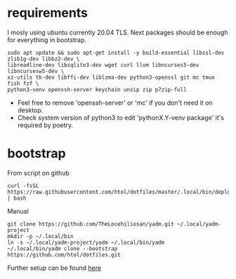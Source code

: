 # requirements
I mosly using ubuntu currently 20.04 TLS. Next packages should be enough for everything in bootstrap.
```
sudo apt update && sudo apt-get install -y build-essential libssl-dev zlib1g-dev libbz2-dev \
libreadline-dev libsqlite3-dev wget curl llvm libncurses5-dev libncursesw5-dev \
xz-utils tk-dev libffi-dev liblzma-dev python3-openssl git mc tmux fish fzf \
python3-venv openssh-server keychain unzip zip p7zip-full
```
- Feel free to remove 'openssh-server' or 'mc' if you don't need it on desktop.
- Check system version of python3 to edit 'pythonX.Y-venv package' it's required by poetry.

# bootstrap
From script on github
```
curl -fsSL https://raw.githubusercontent.com/htol/dotfiles/master/.local/bin/deploy_yadm.sh | bash
```

Manual

```
git clone https://github.com/TheLocehiliosan/yadm.git ~/.local/yadm-project
mkdir -p ~/.local/bin
ln -s ~/.local/yadm-project/yadm ~/.local/bin/yadm
~/.local/bin/yadm clone --bootstrap https://github.com/htol/dotfiles.git
```
Further setup can be found [here](https://github.com/htol/dotfiles/blob/master/.config/SETUP.md)
